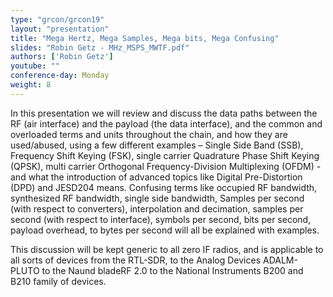 ```yaml
---
type: "grcon/grcon19"
layout: "presentation"
title: "Mega Hertz, Mega Samples, Mega bits, Mega Confusing"
slides: "Robin Getz - MHz_MSPS_MWTF.pdf"
authors: ['Robin Getz']
youtube: ""
conference-day: Monday
weight: 8
---
```

In this presentation we will review and discuss the data paths between the RF (air interface) and the payload (the data interface), and the common and overloaded terms and units throughout the chain, and how they are used/abused, using a few different examples – Single Side Band (SSB), Frequency Shift Keying (FSK), single carrier Quadrature Phase Shift Keying (QPSK), multi carrier Orthogonal Frequency-Division Multiplexing (OFDM) - and what the introduction of advanced topics like Digital Pre-Distortion (DPD) and JESD204 means. Confusing terms like occupied RF bandwidth, synthesized RF bandwidth, single side bandwidth, Samples per second (with respect to converters), interpolation and decimation, samples per second (with respect to interface), symbols per second, bits per second, payload overhead, to bytes per second will all be explained with examples.

This discussion will be kept generic to all zero IF radios, and is applicable to all sorts of devices from the RTL-SDR, to the Analog Devices ADALM-PLUTO to the Naund bladeRF 2.0 to the National Instruments B200 and B210 family of devices.
